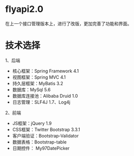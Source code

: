 # flyapi2.0
在上一个接口管理版本上，进行了改版，更加完善了功能和界面。

# 技术选择
1、后端

- 核心框架：Spring Framework 4.1
- 视图框架：Spring MVC 4.1
- 持久层框架：MyBatis 3.2
- 数据库：MySql 5.6
- 数据库连接池：Alibaba Druid 1.0
- 日志管理：SLF4J 1.7、Log4j

2、前端

- JS框架：jQuery 1.9
- CSS框架：Twitter Bootstrap 3.3.1
- 客户端验证：Bootstrap-Validator
- 数据表格：Bootstrap-table
- 日期控件： My97DatePicker
